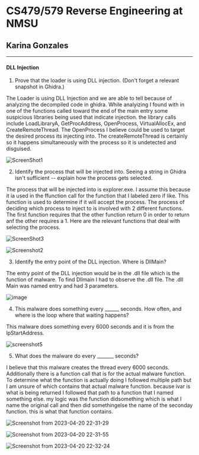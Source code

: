 # CS479/579 Reverse Engineering at NMSU
## Karina Gonzales
---
#### DLL Injection

1. Prove that the loader is using DLL injection. (Don't forget a relevant snapshot in Ghidra.)

The Loader is using DLL Injection and we are able to tell because of analyzing the decompiled code in ghidra. While analyizing I found
with in one of the functions called toward the end of the main entry some suspicious libraries being used that indicate injection. the library calls include LoadLibraryA, GetProcAddress, OpenProcess, VirtualAllocEx, and CreateRemoteThread. The OpenProcess I believe could be used to target the desired process its injecting into. The createRemoteThread is certainly so it happens simultaneously with the process so it is undetected and disguised.

![ScreenShot1](https://user-images.githubusercontent.com/111537927/233527625-484c508b-a059-4c15-ad6e-12431e0d913b.png)



2. Identify the process that will be injected into. Seeing a string in Ghidra isn't sufficient -- explain how the process gets selected.

The process that will be injected into is explorer.exe. I assume this because it ia used in the ffunction call for the function that I labeled zero if like. This function is used to determine if it will accept the process. The process of deciding which process to inject to is involved with 2 different functions. The first function requires that the other function return 0 in order to return anf the other requires a 1. Here are the relevant functions that deal with selecting the process.

![ScreenShot3](https://user-images.githubusercontent.com/111537927/233546011-4f1bf314-44f0-4db2-8ef4-98e2f77e42a1.png)

![Screenshot2](https://user-images.githubusercontent.com/111537927/233546000-bbd88a99-2d84-42cb-a8f1-cba1e4b404ba.png)


3. Identify the entry point of the DLL injection. Where is DllMain?

The entry point of the DLL injection would be in the .dll file which is the function of malware. To find Dllmain I had to observe the .dll file. The .dll Main was named entry and had 3 parameters. 

![image](https://user-images.githubusercontent.com/111537927/233545901-b0073e51-886f-4208-b4c8-c039bfef6d41.png)

4. This malware does something every ______ seconds. How often, and where is the loop where that waiting happens?

This malware does something every 6000 seconds and it is from the lpStartAddress.

![screenshot5](https://user-images.githubusercontent.com/111537927/233546833-feabaac2-dee1-4738-b6b8-f18de84d5011.png)


5. What does the malware do every _______ seconds?

I believe that this malware creates the thread every 6000 seconds. Additionally there is a function call that is for the actual malware function. To determine what the function is actually doing I followed multiple path but I am unsure of which contains that actual malware function. because ivar is what is being returned I followed that path to a function that I named something else. my logic was the function didsomething which is what I name the original call and then did somethingelse the name of the seconday function. this is what that function contains. 


![Screenshot from 2023-04-20 22-31-29](https://user-images.githubusercontent.com/111537927/233548722-9ddb21e0-3c7c-4655-b1f3-66a6d4d555ca.png)

![Screenshot from 2023-04-20 22-31-55](https://user-images.githubusercontent.com/111537927/233548766-09392d0f-cec8-4370-8e2d-907ca7d8f603.png)

![Screenshot from 2023-04-20 22-32-24](https://user-images.githubusercontent.com/111537927/233548778-f68823d2-ebbf-4965-bdfa-9575d4b2f2b2.png)



 
